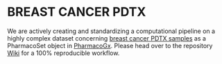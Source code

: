 # BREAST CANCER PDTX

We are actively creating and standardizing a computational pipeline on a highly complex dataset concerning [breast cancer PDTX samples](https://www.ncbi.nlm.nih.gov/pmc/articles/PMC5037319/) as a PharmacoSet object in [PharmacoGx](https://bioconductor.org/packages/release/bioc/html/PharmacoGx.html). Please head over to the repository [Wiki](https://github.com/bhklab/BreastPDTX/wiki) for a 100% reproducible workflow.
